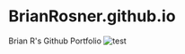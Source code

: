 # BrianRosner.github.io
Brian R's Github Portfolio
![test](https://img.itch.zone/aW1nLzczNjg5MTMucG5n/original/PnM0sr.png)
